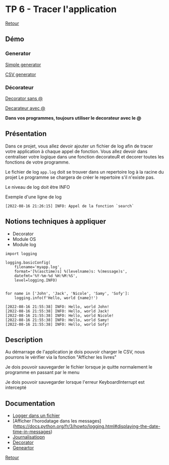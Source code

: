 # TP 6 - Tracer l'application

[Retour](../README.md)

## Démo 

### Generator

[Simple generator](https://gist.github.com/techmindconsulting/d3950b2b4614465cc8b91573657c2145)

[CSV generator](https://gist.github.com/techmindconsulting/70b319e6ce943f913078ffbe7997579a)

### Décorateur

[Decorator sans @](https://gist.github.com/techmindconsulting/8af19d6d5444eb1d8d35799f11f09aac)

[Decarateur avec @](https://gist.github.com/techmindconsulting/62bfa814b0a01a46c4cb325b1420344a)

**Dans vos programmes, toujours utiliser le decorateur avec le @**


## Présentation

Dans ce projet, vous allez devoir ajouter un fichier de log afin de tracer votre application à chaque appel de fonction. 
Vous allez devoir dans centraliser votre logique dans une fonction decorateuR et decorer toutes les fonctions de votre programme.

Le fichier de log `app.log` doit se trouver dans un repertoire log à la racine du projet
Le programme se chargera de créer le repertoire s'il n'existe pas.

Le niveau de log doit être INFO

Exemple d'une ligne de log

```
[2022-08-16 21:26:15] INFO: Appel de la fonction `search`
```

## Notions techniques à appliquer

- Decorator
- Module OS
- Module log 

```
import logging

logging.basicConfig(
    filename='myapp.log', 
    format='[%(asctime)s] %(levelname)s: %(message)s', 
    datefmt='%Y-%m-%d %H:%M:%S', 
    level=logging.INFO)


for name in ['John', 'Jack', 'Nicole', 'Samy', 'Sofy']:
    logging.info(f'Hello, world {name}!')
```

```
[2022-08-16 21:55:38] INFO: Hello, world John!
[2022-08-16 21:55:38] INFO: Hello, world Jack!
[2022-08-16 21:55:38] INFO: Hello, world Nicole!
[2022-08-16 21:55:38] INFO: Hello, world Samy!
[2022-08-16 21:55:38] INFO: Hello, world Sofy!
```

## Description

Au démarrage de l'application je dois pouvoir charger le CSV, nous pourrons le vérifier via la fonction "Afficher les livres"

Je dois pouvoir sauvegarder le fichier lorsque je quitte normalement le programme en passant par le menu

Je dois pouvoir sauvegarder lorsque l'erreur KeyboardInterrupt est intercepté


## Documentation
- [Logger dans un fichier](https://docs.python.org/fr/3/howto/logging.html#logging-to-a-file)
- [Afficher l'horodatage dans les messages] (https://docs.python.org/fr/3/howto/logging.html#displaying-the-date-time-in-messages)
- [Journalisatiopn](https://docs.python.org/fr/3/tutorial/stdlib2.html#logging)
- [Decorator](https://book.pythontips.com/en/latest/decorators.html#writing-your-first-decorator)
- [Geneartor](https://docs.python.org/fr/3/tutorial/classes.html#generators)

[Retour](../README.md)
